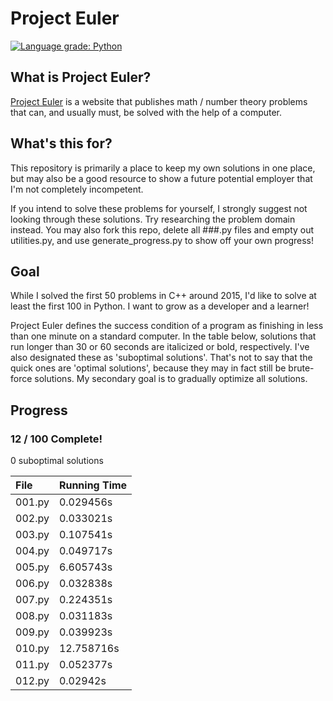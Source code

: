 # Project Euler
[![Language grade: Python](https://img.shields.io/lgtm/grade/python/g/KunstDerFuge/Project-Euler.svg?logo=lgtm&logoWidth=18)](https://lgtm.com/projects/g/KunstDerFuge/Project-Euler/context:python)

## What is Project Euler?
[Project Euler](https://projecteuler.net) is a website that publishes math / number theory problems that can, and usually must, be solved with the 
help of a computer.

## What's this for?
This repository is primarily a place to keep my own solutions in one place, but may also be a good resource to show a 
future potential employer that I'm not completely incompetent.

If you intend to solve these problems for yourself, I strongly suggest not looking through these solutions. Try 
researching the problem domain instead. You may also fork this repo, delete all ###.py files and empty out utilities.py,
and use generate_progress.py to show off your own progress!

## Goal
While I solved the first 50 problems in C++ around 2015, I'd like to solve at least the first 100 in Python. I want to 
grow as a developer and a learner!

Project Euler defines the success condition of a program as finishing in less than one minute on a standard computer. In
the table below, solutions that run longer than 30 or 60 seconds are italicized or bold, respectively. I've also
designated these as 'suboptimal solutions'. That's not to say that the quick ones are 'optimal solutions', because they
may in fact still be brute-force solutions. My secondary goal is to gradually optimize all solutions.

## Progress
### 12 / 100 Complete!

0 suboptimal solutions

| File   | Running Time |
| :----- | :----------- |
| 001.py | 0.029456s |
| 002.py | 0.033021s |
| 003.py | 0.107541s |
| 004.py | 0.049717s |
| 005.py | 6.605743s |
| 006.py | 0.032838s |
| 007.py | 0.224351s |
| 008.py | 0.031183s |
| 009.py | 0.039923s |
| 010.py | 12.758716s |
| 011.py | 0.052377s |
| 012.py | 0.02942s |
